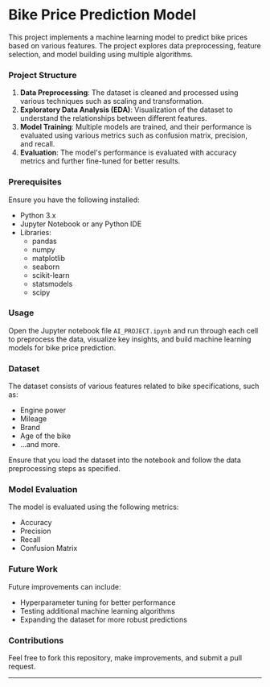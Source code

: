 # Bike Price Prediction Model

This project implements a machine learning model to predict bike prices based on various features. The project explores data preprocessing, feature selection, and model building using multiple algorithms.

### Project Structure
1. **Data Preprocessing**: The dataset is cleaned and processed using various techniques such as scaling and transformation.
2. **Exploratory Data Analysis (EDA)**: Visualization of the dataset to understand the relationships between different features.
3. **Model Training**: Multiple models are trained, and their performance is evaluated using various metrics such as confusion matrix, precision, and recall.
4. **Evaluation**: The model's performance is evaluated with accuracy metrics and further fine-tuned for better results.

### Prerequisites

Ensure you have the following installed:
- Python 3.x
- Jupyter Notebook or any Python IDE
- Libraries:
  - pandas
  - numpy
  - matplotlib
  - seaborn
  - scikit-learn
  - statsmodels
  - scipy


### Usage

Open the Jupyter notebook file `AI_PROJECT.ipynb` and run through each cell to preprocess the data, visualize key insights, and build machine learning models for bike price prediction.

### Dataset

The dataset consists of various features related to bike specifications, such as:
- Engine power
- Mileage
- Brand
- Age of the bike
- ...and more.

Ensure that you load the dataset into the notebook and follow the data preprocessing steps as specified.

### Model Evaluation

The model is evaluated using the following metrics:
- Accuracy
- Precision
- Recall
- Confusion Matrix

### Future Work

Future improvements can include:
- Hyperparameter tuning for better performance
- Testing additional machine learning algorithms
- Expanding the dataset for more robust predictions

### Contributions

Feel free to fork this repository, make improvements, and submit a pull request.

---

